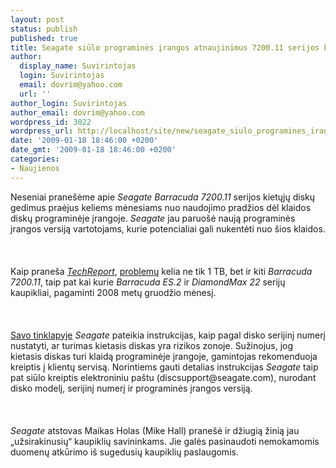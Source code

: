 ```yaml
---
layout: post
status: publish
published: true
title: Seagate siūlo programinės įrangos atnaujinimus 7200.11 serijos kaupikliams
author:
  display_name: Suvirintojas
  login: Suvirintojas
  email: dovrim@yahoo.com
  url: ''
author_login: Suvirintojas
author_email: dovrim@yahoo.com
wordpress_id: 3022
wordpress_url: http://localhost/site/new/seagate_siulo_programines_irangos_atnaujinimus_720011_serijos_kaupikliams/
date: '2009-01-18 18:46:00 +0200'
date_gmt: '2009-01-18 18:46:00 +0200'
categories:
- Naujienos
---
```

<p>Neseniai pranešėme apie <i>Seagate Barracuda 7200.11</i> serijos kietųjų diskų gedimus praėjus keliems mėnesiams nuo naudojimo pradžios dėl klaidos diskų programinėje įrangoje. <i>Seagate</i> jau paruošė naują programinės įrangos versiją vartotojams, kurie potencialiai gali nukentėti nuo šios klaidos.<br />
<br><br />
<br>Kaip praneša <a class="ns" href="http://www.techreport.com/discussions.x/16246"><i>TechReport</i></a>, <a class="ns" href="http://www.technews.lt/index.php?id=Kas&amp;Id=3027">problemų</a> kelia ne tik 1 TB, bet ir kiti <i>Barracuda 7200.11</i>, taip pat kai kurie <i>Barracuda ES.2</i> ir <i>DiamondMax 22</i> serijų kaupikliai, pagaminti 2008 metų gruodžio mėnesį.<br />
<br><br />
<br><a class="ns" href="http://seagate.custkb.com/seagate/crm/selfservice/search.jsp?DocId=207931">Savo tinklapyje</a> <i>Seagate</i> pateikia instrukcijas, kaip pagal disko serijinį numerį nustatyti, ar turimas kietasis diskas yra rizikos zonoje. Sužinojus, jog kietasis diskas turi klaidą programinėje įrangoje, gamintojas rekomenduoja kreiptis į klientų servisą. Norintiems gauti detalias instrukcijas <i>Seagate</i> taip pat siūlo kreiptis elektroniniu paštu (discsupport@seagate.com), nurodant disko modelį, serijinį numerį ir programinės įrangos versiją.<br />
<br><br />
<br><i>Seagate</i> atstovas Maikas Holas (Mike Hall) pranešė ir džiugią žinią jau „užsirakinusių“ kaupiklių savininkams. Jie galės pasinaudoti nemokamomis duomenų atkūrimo iš sugedusių kaupiklių paslaugomis.<br />
<br><br />
<br><br />
<br></p>
